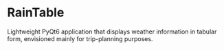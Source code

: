 # RainTable
Lightweight PyQt6 application that displays weather information in tabular form, envisioned mainly for trip-planning purposes.
